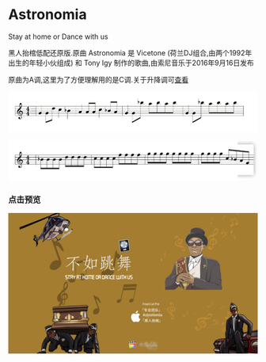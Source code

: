 # Astronomia
Stay at home or Dance with us

黑人抬棺低配还原版.原曲 Astronomia 是 Vicetone (荷兰DJ组合,由两个1992年出生的年轻小伙组成) 和 Tony Igy 制作的歌曲,由索尼音乐于2016年9月16日发布

原曲为A调,这里为了方便理解用的是C调.关于升降调可[查看](http://www.1991th.com/blog/i/a7bcce1.html)

![旋律1](melody1.png)

![旋律2](melody2.png)

### 点击预览
[![bilibili](cover.jpg)](https://www.bilibili.com/video/BV1Tz4y1X79A)